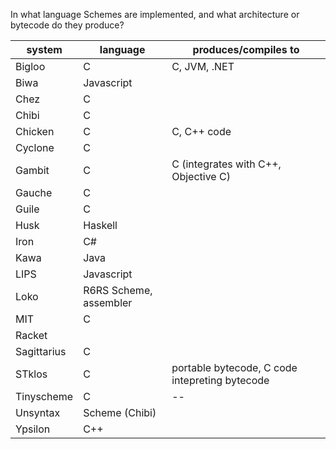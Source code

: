 In what language Schemes are implemented, and what architecture or bytecode do they produce?

|system | language | produces/compiles to |
|---|---|---|
| Bigloo | C | C, JVM, .NET |
| Biwa | Javascript | |
| Chez | C | |
| Chibi | C | |
| Chicken | C | C, C++ code |
| Cyclone | C | |
| Gambit | C | C (integrates with C++, Objective C) |
| Gauche | C | |
| Guile | C | |
| Husk  | Haskell | |
| Iron | C# | |
| Kawa  | Java | |
| LIPS | Javascript | |
| Loko | R6RS Scheme, assembler | |
| MIT | C | |
| Racket | | |
| Sagittarius | C | |
| STklos | C | portable bytecode, C code intepreting bytecode
| Tinyscheme | C | -- |
| Unsyntax | Scheme (Chibi) | |
| Ypsilon | C++ | |
